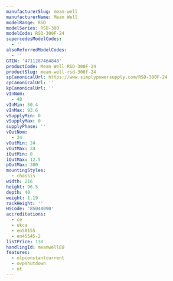 ```yaml
---
manufacturerSlug: mean-well
manufacturerName: Mean Well
modelRange: RSD
modelSeries: RSD-300
modelCode: RSD-300F-24
supercedesModelCodes:
  - ''
alsoReferredModelCodes:
  - ''
GTIN: '4711287464848'
productCode: Mean Well RSD-300F-24
productSlug: mean-well-rsd-300f-24
spCanonicalUrl: https://www.simplypowersupply.com/RSD-300F-24
cpCanonicalUrl: ''
kpCanonicalUrl: ''
vInNom:
  - 48
vInMin: 50.4
vInMax: 93.6
vSupplyMin: 0
vSupplyMax: 0
supplyPhase: ''
vOutNom:
  - 24
vOutMin: 24
vOutMax: 24
iOutMin: 0
iOutMax: 12.5
pOutMax: 300
mountingStyles:
  - chassis
width: 216
height: 96.5
depth: 40
weight: 1.19
rackHeight: ''
HSCode: '85044090'
accreditations:
  - ce
  - ukca
  - en50155
  - en45545-2
listPrice: 138
handlingId: meanwellEU
features:
  - olpconstantcurrent
  - ovpshutdown
  - ot
---
```

